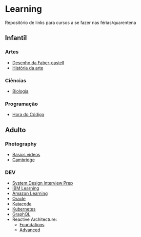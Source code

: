 # Learning

Repositório de links para cursos a se fazer nas férias/quarentena

## Infantil

### Artes

- [Desenho da Faber-castell](https://cursos.faber-castell.com.br)
- [História da arte](https://pt.khanacademy.org/humanities/art-history)

### Ciências

- [Biologia](https://pt.khanacademy.org/science/biology)

### Programação

- [Hora do Código](https://pt.khanacademy.org/hourofcode)


## Adulto

### Photography

- [Basics videos](https://www.youtube.com/watch?v=LT8AN5Ep7iw&list=PL2M0W9hN1ZzxQiLMQeuHAm3C9itYEp3lS)
- [Cambridge](https://www.cambridgeincolour.com)

### DEV

- [System Design Interview Prep](https://github.com/donnemartin/system-design-primer)
- [IBM Learning](https://www.ibm.com/services/learning)
- [Amazon Learning](https://www.aws.training/LearningLibrary)
- [Oracle](https://learn.oracle.com)
- [Katacoda](https://katacoda.com)
- [Kubernetes](https://classroom.udacity.com/courses/ud615)
- [GraphQL](https://learning.edx.org/course/course-v1:LinuxFoundationX+LFS141x+1T2021/home)
- Reactive Architecture:
  - [Foundations](https://cognitiveclass.ai/learn/reactive-architecture-foundations)
  - [Advanced](https://cognitiveclass.ai/learn/reactive-architecture-advanced)

